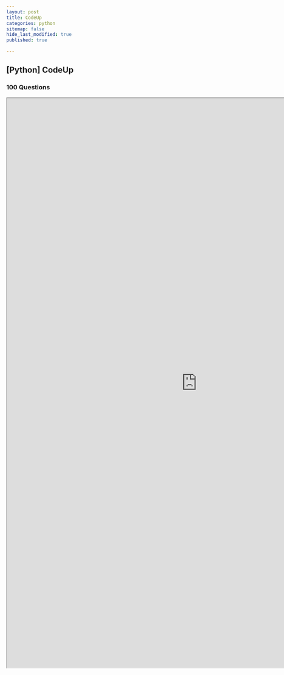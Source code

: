 ```yaml
---
layout: post
title: CodeUp 
categories: python
sitemap: false
hide_last_modified: true
published: true

---
```


## [Python] CodeUp

### 100 Questions
<iframe src="https://nbviewer.org/gist/soyeonkimgithub/bdfdac2c994e4987ec16c3ce7cbd625e" width="1000" height="1500" scrolling="yes" frameborder="1"></iframe>

